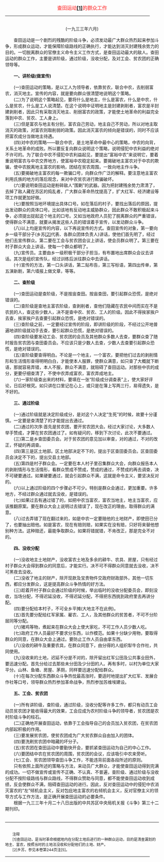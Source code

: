 <center><FONT style="FONT-SIZE: 12pt" COLOR="#FF6666"><B>查田运动<a href="#tail">[1]</a>的群众工作</B></center></FONT>
<HR color="#EE9B73" size="1" width="94%">
<BR>
<center>(一九三三年六月)</center>
<BR>
　　查田运动是一个剧烈的残酷的阶级斗争，必须发动最广大群众热烈起来参加斗争，形成群众运动，才能保障阶级路线的正确执行，才能达到消灭封建残余势力的目的。一切脱离群众的官僚主义命令主义工作方式，是查田运动最大的敌人。查田运动的群众工作，主要是讲阶级，通过阶级，没收分配，及对工会、贫农团的正确领导等。
<BR>
<BR>
　　<B>一、讲阶级(做宣传)</B>
<BR>
<BR>
　　(一)查田运动的策略，是以工人为领导者，依靠贫农，联合中农，去削弱富农，消灭地主。宣传的内容，就是要向群众很清楚地说明这个策略。
<BR>
　　(二)为了说明这个策略起见，要将什么是地主，什么是富农，什么是中农，什么是贫农，什么是工人说清楚。在这个说明中证明地主是封建剥削者，富农是半封建剥削者，因此只有采取消灭地主、削弱富农的政策，才能使土地革命的利益完全落到中农、贫农、工人身上。
<BR>
　　(三)但是富农与地主有分别，富农自己劳动，地主自己不劳动，所以对地主取消灭的政策，对富农则取削弱的政策。因此消灭富农的倾向是错误的，同时不应该把富农成分当做地主待遇。
<BR>
　　(四)对中农的策略——联合中农，是土地革命中最中心的策略，中农的向背，关系土地革命的成败。所以要反复向群众说明这个策略，说明侵犯中农利益的绝对不许可的。为了联合中农不侵犯中农利益起见，要提出“富裕中农”来说明它，要着重说明富农与中农交界地方，使富裕中农稳定起来。要揭破地主富农对于中农的欺骗，使中农脱离地主富农的影响，团结在贫农周围，一致向地主作斗争。
<BR>
　　(五)要揭破地主富农的每一欺骗口号，向群众作广泛的解释。要注意地主富农利用氏族的地方的落后观念，来对中农贫农进行欺骗破坏。
<BR>
　　(六)要说明查田运动是粉碎敌人“围剿”的武器。因为把封建残余势力肃清了，去掉了敌人藏在苏区的捣乱者，广大群众革命热忱提高了，扩大红军、经济建设等项工作就更加好做。
<BR>
　　(七)要按照当地环境提出具体口号。如在落后的村子，要找出落后的原因，提出发动群众的具体口号。比如该地有反动地主威胁群众，因此群众不敢积极起来斗争，必须提出捉起这个地主的口号。又如当地政府人员犯了脱离群众的严重错误，使得群众不满意，就要从揭发这些人员的错误着手宣传，以发动群众斗争。
<BR>
　　(八)以上均是宣传的内容，以下再说宣传的方式。查田宣传的对象，第一要向乡一级干部分子(乡苏<a href="#tail">[2]</a>代表、各群众团体负责人)讲话，使他们首先明了，经过他们去宣传群众。第二要在工会与贫农团会议上讲话，使会员群众明了。第三要在村子群众大会上讲话，使每一个群众都明了。
<BR>
　　(九)宣传员。主要由乡一级积极干部分子担当，有布置地出席群众会议去讲话。其次是组织宣传队，经过训练后派往群众中去讲话。
<BR>
　　(十)宣传的方法，第一口头讲话，第二贴布告，第三写标语，第四出传单，第五演新剧，第六墙报上做文章，等等。
<BR>
<BR>
　　<B>二、查阶级</B>
<BR>
<BR>
　　(一)查田运动是查阶级，不是按亩查田。按亩查田，要引起群众恐慌，是绝对错误的。
<BR>
　　(二)查阶级是查地主富农阶级，查剥削者，查他们隐藏在农民中间而实在不是农民的人，查这些少数人，决不是查中农、贫农、工人的阶级。因此不得挨家挨户去查，挨家挨户去查要引起群众恐慌，是绝对错误的。
<BR>
　　(三)查阶级之前，一定要经过宣传的阶段，即讲阶级的阶段，不经过公开地普遍地讲阶级就动手去查，要引起群众恐慌，是绝对错误的。
<BR>
　　(四)查阶级要发动工会、贫农团的会员及其他群众多数人去查，要群众查了随时报告贫农团与查田委员会。不应该只是少数人去查，少数人去查要引起群众恐慌，是绝对错误的。
<BR>
　　(五)查阶级要查得明白。不论是一个地主，一个富农，要把他们过去的剥削情形和生活情形查得明明白白，才能使本人服罪，使群众满意，如只查了大概就下断语，那就容易弄错，本人不服，群众不满意，就阻碍了查田运动。对那些中农的成分，更要仔细查清了，不使中农弄成富农，富农弄成地主。
<BR>
　　(六)一家阶级查出来的材料，要填在一张“阶级成分调查表”上，使大家好评论，日后好根究。如只讲在口里记在心上，或只是在簿上写两三行，易得遗失，是不好的。
<BR>
<BR>
　　<B>三、通过阶级</B>
<BR>
<BR>
　　(一)通过阶级就是决定阶级成分，是对这个人决定“生死”的时候，故要十分谨慎。一定要是查清楚了的才能提出去通过。
<BR>
　　(二)通过的次序:首先是贫农团，要开贫农团大会。经过大家讨论，大多数人举手赞成，才算在贫农团通过了。如有疑问的，移到下次讨论，此次不要通过。
<BR>
　　(三)第二是乡查田委员会。对于贫农团的意见加以审查，对的通过，不对的改正，怀疑的再调查。
<BR>
　　(四)第三是区土地部。区土地部决定不下的，提出于区查田委员会。区查田委员会决定不下的，提出交县土地部。
<BR>
　　(五)第四是村子群众会。一定要在本人村子里召集群众大会，向群众报告本人的剥削情形与生活情形，看群众赞成不赞成，赞成的通过，不赞成的再去调查，决不可硬要通过。如果硬要通过，就会引起群众不满，这就是命令主义，要坚决反对的。
<BR>
　　(六)以上通过阶级的四个步骤必不可少。特别是群众会通过，更加重要。许多地方，不经过群众通过就去没收，是错误的。
<BR>
　　(七)如果过去有通过错了的，如把中农当富农，富农当地主，地主当富农，应该推翻原案。要在群众大会上说明过去错误了，现在改正的理由，取得群众的满意。
<BR>
　　(八)过去弄错了现在翻过来的，如是中农一定要赔他的土地财产，即使田已分了，也要抽出赔他。如是富农，现在有赔则赔，如果实在没有赔，只好将来替他想别种方法。这种赔还，最能争取群众。如果将错就错，不肯改正，那是完全不对的。
<BR>
<BR>
　　<B>四、没收分配</B>
<BR>
<BR>
　　(一)没收地主土地财产，没收富农土地及多余的耕牛、农具、房屋，只有经过村子群众大会得到群众的同意后，才能实行。决不可不得群众同意就去没收，决不可黑夜去没收。
<BR>
　　(二)没收了地主的财产，除开现款及宝贵物件交政府财政部外，其他一切东西，都应分发群众，这是提高群众斗争热情的好方法。
<BR>
　　(三)趁着开村子群众会通过阶级的时候，举出临时的没收分配委员会，即刻没收，当场分配，不得迟延没收，不得迟延分配，不得把东西挑到政府里去再讲分配。
<BR>
　　(四)要分配给本村子，不可全乡平摊(大地主不在此例)。
<BR>
　　(五)首先要分配给红军家属、雇农、工人，及其他群众的贫苦者，不可不分阶层同等分配。
<BR>
　　(六)猪鸡等物，煮起来在群众大会上使大家吃，不可工作人员少数人吃。
<BR>
　　(七)政府工作人员最好不要求分东西，以作模范。如果十分缺少用物，要取得群众的同意，在群众大会上通过。要防止工作人员自由拿东西。
<BR>
　　(八)没收的耕牛及重要农具，在群众同意下，由分得的人组织犁牛合作社，共同使用。
<BR>
　　(九)没收来的土地，迟延不分是不对的，除开留出红军公田及公共事业田外，要迅速分配。首先分给过去那些未分田及少分田的人。再有多时，以村为单位大家平分。山林、鱼塘、房屋、茅厕，同样要迅速分配给群众。
<BR>
　　(十)在每次分配东西群众斗争热忱最高涨时，要适时地提出扩大红军、发展合作社等口号，领导群众热烈参加革命战争，热烈参加苏维埃建设。
<BR>
<BR>
　　<B>五、工会、贫农团</B>
<BR>
<BR>
　　(一)所有讲阶级，查阶级，通过阶级，没收分配等许多工作，都只有动员工会动员贫农团才能收得最大的效果，工会应成为农村阶级斗争的领导者，贫农团是农村阶级斗争的柱石。
<BR>
　　(二)正确地开展查田运动，依靠于工会指导自己的会员加入贫农团，在贫农团内部起积极的作用。
<BR>
　　(三)要发展贫农团，使贫农团成为广大贫农群众自由加入的团体。
<BR>
　　(四)要洗刷贫农团中暗藏的坏分子。
<BR>
　　(五)贫农团在查田运动中要勤快开会，要抓紧查田运动为自己的中心工作。
<BR>
　　(六)要团结中农在贫农团的周围，贫农团的会议，应该吸引中农来旁听。
<BR>
　　(七)工会、贫农团领导查田斗争工作，不能违背前面各段所述的原则。
<BR>
　　只有依照上面所述的策略与方法，来动员广大群众，才能使查田运动得到完满的成功。一切不做宣传或宣传不正确、不认真、不普遍，查阶级、通过阶级与没收分配不按阶级路线与群众路线，不得群众赞助与同意，都不能使查田运动收到成绩，反会使群众不满，阻碍查田运动的进行。因此，反对查田运动中的侵犯中农消灭富农的“左”倾机会主义，反对包庇地主富农的右倾机会主义，反对官僚主义的领导方式与工作方法，是正确开展查田运动的必要条件。
<BR>
　　根据一九三三年十月二十八日出版的中共苏区中央局机关报《斗争》第三十二期刊印。
<BR>
　　<hr><a name="tail"></a>    <FONT style="FONT-SIZE: 9pt">
<BR>
　　注释
<BR>
　　[1]查田运动，是当时革命根据地内在分配土地后进行的一种群众运动，目的是清查漏划的地主、富农，按照当时的土地法没收和分配他们的土地、财产。
<BR>
　　[2]乡苏，参见本卷第244页注[5]。
<BR>
</FONT>
<HR color="#EE9B73" size="1" width="94%">


